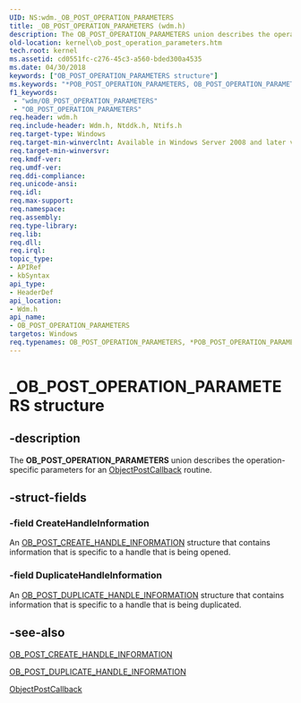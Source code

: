 ```yaml
---
UID: NS:wdm._OB_POST_OPERATION_PARAMETERS
title: _OB_POST_OPERATION_PARAMETERS (wdm.h)
description: The OB_POST_OPERATION_PARAMETERS union describes the operation-specific parameters for an ObjectPostCallback routine.
old-location: kernel\ob_post_operation_parameters.htm
tech.root: kernel
ms.assetid: cd0551fc-c276-45c3-a560-bded300a4535
ms.date: 04/30/2018
keywords: ["OB_POST_OPERATION_PARAMETERS structure"]
ms.keywords: "*POB_POST_OPERATION_PARAMETERS, OB_POST_OPERATION_PARAMETERS, OB_POST_OPERATION_PARAMETERS union [Kernel-Mode Driver Architecture], POB_POST_OPERATION_PARAMETERS, POB_POST_OPERATION_PARAMETERS union pointer [Kernel-Mode Driver Architecture], _OB_POST_OPERATION_PARAMETERS, kernel.ob_post_operation_parameters, kstruct_c_2395a938-5759-44aa-b854-0df3c04d97ec.xml, wdm/OB_POST_OPERATION_PARAMETERS, wdm/POB_POST_OPERATION_PARAMETERS"
f1_keywords:
 - "wdm/OB_POST_OPERATION_PARAMETERS"
 - "OB_POST_OPERATION_PARAMETERS"
req.header: wdm.h
req.include-header: Wdm.h, Ntddk.h, Ntifs.h
req.target-type: Windows
req.target-min-winverclnt: Available in Windows Server 2008 and later versions of the Windows operating system.
req.target-min-winversvr: 
req.kmdf-ver: 
req.umdf-ver: 
req.ddi-compliance: 
req.unicode-ansi: 
req.idl: 
req.max-support: 
req.namespace: 
req.assembly: 
req.type-library: 
req.lib: 
req.dll: 
req.irql: 
topic_type:
- APIRef
- kbSyntax
api_type:
- HeaderDef
api_location:
- Wdm.h
api_name:
- OB_POST_OPERATION_PARAMETERS
targetos: Windows
req.typenames: OB_POST_OPERATION_PARAMETERS, *POB_POST_OPERATION_PARAMETERS
---
```


# _OB_POST_OPERATION_PARAMETERS structure


## -description


The <b>OB_POST_OPERATION_PARAMETERS</b> union describes the operation-specific parameters for an <a href="https://docs.microsoft.com/windows-hardware/drivers/ddi/wdm/nc-wdm-pob_post_operation_callback">ObjectPostCallback</a> routine.


## -struct-fields




### -field CreateHandleInformation

An <a href="https://docs.microsoft.com/windows-hardware/drivers/ddi/wdm/ns-wdm-_ob_post_create_handle_information">OB_POST_CREATE_HANDLE_INFORMATION</a> structure that contains information that is specific to a handle that is being opened.


### -field DuplicateHandleInformation

An <a href="https://docs.microsoft.com/windows-hardware/drivers/ddi/wdm/ns-wdm-_ob_post_duplicate_handle_information">OB_POST_DUPLICATE_HANDLE_INFORMATION</a> structure that contains information that is specific to a handle that is being duplicated.


## -see-also




<a href="https://docs.microsoft.com/windows-hardware/drivers/ddi/wdm/ns-wdm-_ob_post_create_handle_information">OB_POST_CREATE_HANDLE_INFORMATION</a>



<a href="https://docs.microsoft.com/windows-hardware/drivers/ddi/wdm/ns-wdm-_ob_post_duplicate_handle_information">OB_POST_DUPLICATE_HANDLE_INFORMATION</a>



<a href="https://docs.microsoft.com/windows-hardware/drivers/ddi/wdm/nc-wdm-pob_post_operation_callback">ObjectPostCallback</a>
 

 

